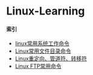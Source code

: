 # Linux-Learning
#### 索引
- [linux常用系统工作命令](https://github.com/Francis1986/Linux-Learning/blob/master/file/Linux%E5%B8%B8%E7%94%A8%E7%B3%BB%E7%BB%9F%E5%B7%A5%E4%BD%9C%E5%91%BD%E4%BB%A4.md)
- [Linux常用文件目录命令](https://github.com/Francis1986/Linux-Learning/blob/master/file/Linux%E6%96%87%E4%BB%B6%E7%9B%AE%E5%BD%95%E5%B8%B8%E7%94%A8%E6%93%8D%E4%BD%9C.md)
- [Linux重定向、管道符、转移符](https://github.com/Francis1986/Linux-Learning/blob/master/file/Linux%E9%87%8D%E5%AE%9A%E5%90%91%E3%80%81%E7%AE%A1%E9%81%93%E7%AC%A6%E4%B8%8E%E7%8E%AF%E5%A2%83%E5%8F%98%E9%87%8F.md)
- [Linux FTP常用命令](https://github.com/Francis1986/Linux-Learning/blob/master/file/Linux%20FTP%E5%B8%B8%E7%94%A8%E6%93%8D%E4%BD%9C.md)
